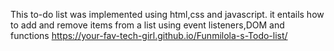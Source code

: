 This to-do list was implemented using html,css and javascript.
it entails how to add and remove items from a list using event listeners,DOM and functions 
https://your-fav-tech-girl.github.io/Funmilola-s-Todo-list/
